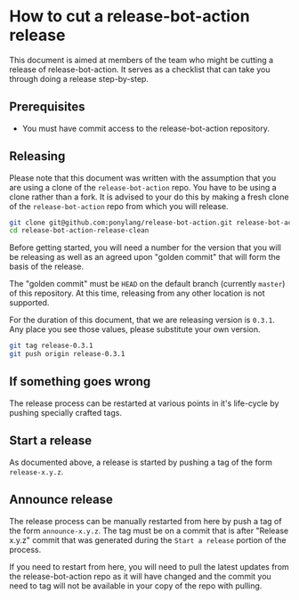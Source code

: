 # How to cut a release-bot-action release

This document is aimed at members of the team who might be cutting a release of release-bot-action. It serves as a checklist that can take you through doing a release step-by-step.

## Prerequisites

* You must have commit access to the release-bot-action repository.

## Releasing

Please note that this document was written with the assumption that you are using a clone of the `release-bot-action` repo. You have to be using a clone rather than a fork. It is advised to your do this by making a fresh clone of the `release-bot-action` repo from which you will release.

```bash
git clone git@github.com:ponylang/release-bot-action.git release-bot-action-release-clean
cd release-bot-action-release-clean
```

Before getting started, you will need a number for the version that you will be releasing as well as an agreed upon "golden commit" that will form the basis of the release.

The "golden commit" must be `HEAD` on the default branch (currently `master`) of this repository. At this time, releasing from any other location is not supported.

For the duration of this document, that we are releasing version is `0.3.1`. Any place you see those values, please substitute your own version.

```bash
git tag release-0.3.1
git push origin release-0.3.1
```

## If something goes wrong

The release process can be restarted at various points in it's life-cycle by pushing specially crafted tags.

## Start a release

As documented above, a release is started by pushing a tag of the form `release-x.y.z`.

## Announce release

The release process can be manually restarted from here by push a tag of the form `announce-x.y.z`. The tag must be on a commit that is after "Release x.y.z" commit that was generated during the `Start a release` portion of the process.

If you need to restart from here, you will need to pull the latest updates from the release-bot-action repo as it will have changed and the commit you need to tag will not be available in your copy of the repo with pulling.
